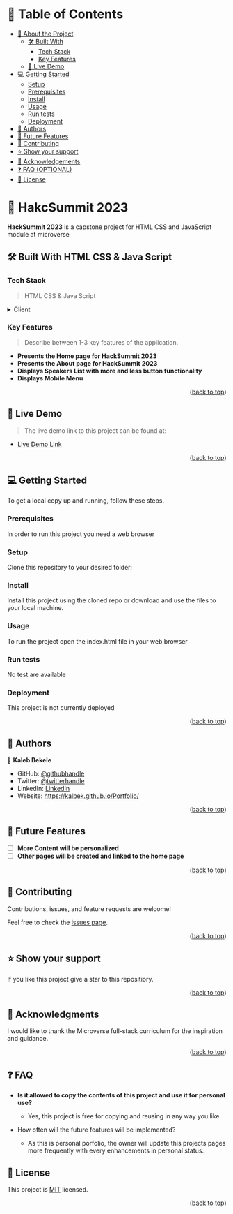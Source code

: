 <a name="readme-top"></a>

# 📗 Table of Contents

- [📖 About the Project](#about-project)
  - [🛠 Built With](#built-with)
    - [Tech Stack](#tech-stack)
    - [Key Features](#key-features)
  - [🚀 Live Demo](#live-demo)
- [💻 Getting Started](#getting-started)
  - [Setup](#setup)
  - [Prerequisites](#prerequisites)
  - [Install](#install)
  - [Usage](#usage)
  - [Run tests](#run-tests)
  - [Deployment](#triangular_flag_on_post-deployment)
- [👥 Authors](#authors)
- [🔭 Future Features](#future-features)
- [🤝 Contributing](#contributing)
- [⭐️ Show your support](#support)
- [🙏 Acknowledgements](#acknowledgements)
- [❓ FAQ (OPTIONAL)](#faq)
- [📝 License](#license)

<!-- PROJECT DESCRIPTION -->

# 📖 HakcSummit 2023 <a name="about-project"></a>

**HackSummit 2023** is a capstone project for HTML CSS and JavaScript module at microverse

## 🛠 Built With <a name="built-with"> HTML CSS & Java Script</a>

### Tech Stack <a name="tech-stack"></a>

> HTML CSS & Java Script

<details>
  <summary>Client</summary>
  <ul>
    <li><a href="https://developer.mozilla.org/en-US/docs/Web/HTML">HTML</a></li>
    <li><a href="https://developer.mozilla.org/en-US/docs/Web/CSS">CSS</a></li>
  </ul>
</details>

### Key Features <a name="key-features"></a>

> Describe between 1-3 key features of the application.

- **Presents the Home page for HackSummit 2023**
- **Presents the About page for HackSummit 2023**
- **Displays Speakers List with more and less button functionality**
- **Displays Mobile Menu**

<p align="right">(<a href="#readme-top">back to top</a>)</p>

<!-- LIVE DEMO -->

## 🚀 Live Demo <a name="live-demo"></a>

> The live demo link to this project can be found at: 

- [Live Demo Link](https://kalbek.github.io/Capstone-1-Hack-Summit/)

<p align="right">(<a href="#readme-top">back to top</a>)</p>

<!-- GETTING STARTED -->

## 💻 Getting Started <a name="getting-started"></a>

To get a local copy up and running, follow these steps.

### Prerequisites

In order to run this project you need a web browser

### Setup

Clone this repository to your desired folder:

### Install

Install this project using the cloned repo or download and use the files to your local machine.

### Usage

To run the project open the index.html file in your web browser

### Run tests

No test are available

### Deployment

This project is not currently deployed

<p align="right">(<a href="#readme-top">back to top</a>)</p>

<!-- AUTHORS -->

## 👥 Authors <a name="authors"></a>

👤 **Kaleb Bekele**

- GitHub: [@githubhandle](https://github.com/kalbek)
- Twitter: [@twitterhandle](https://twitter.com/KNuramo)
- LinkedIn: [LinkedIn](https://www.linkedin.com/in/kaleb-nuramo/)
- Website: https://kalbek.github.io/Portfolio/

<p align="right">(<a href="#readme-top">back to top</a>)</p>

<!-- FUTURE FEATURES -->

## 🔭 Future Features <a name="future-features"></a>

- [ ] **More Content will be personalized**
- [ ] **Other pages will be created and linked to the home page**

<p align="right">(<a href="#readme-top">back to top</a>)</p>

<!-- CONTRIBUTING -->

## 🤝 Contributing <a name="contributing"></a>

Contributions, issues, and feature requests are welcome!

Feel free to check the [issues page](../../issues/).

<p align="right">(<a href="#readme-top">back to top</a>)</p>

## ⭐️ Show your support <a name="support"></a>

If you like this project give a star to this repositiory.

<p align="right">(<a href="#readme-top">back to top</a>)</p>

## 🙏 Acknowledgments <a name="acknowledgements"></a>

I would like to thank the Microverse full-stack curriculum for the inspiration and guidance.

<p align="right">(<a href="#readme-top">back to top</a>)</p>

## ❓ FAQ <a name="faq"></a>

- **Is it allowed to copy the contents of this project and use it for personal use?**

  - Yes, this project is free for copying and reusing in any way you like.

- How often will the future features will be implemented?

  - As this is personal porfolio, the owner will update this projects pages more frequently with every enhancements in personal status.

## 📝 License <a name="license"></a>

This project is [MIT](./MIT.md) licensed.

<p align="right">(<a href="#readme-top">back to top</a>)</p>